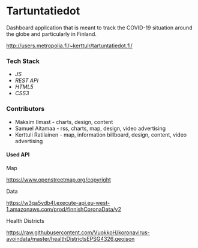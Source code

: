 # Tartuntatiedot

Dashboard application that is meant to track the COVID-19 situation around the globe and particularly in Finland.

http://users.metropolia.fi/~kerttulr/tartuntatiedot.fi/

### Tech Stack

- *JS* 
- *REST API*
- *HTML5*
- *CSS3*

### Contributors

- Maksim Ilmast - charts, design, content
- Samuel Aitamaa - rss, charts, map, design, video advertising
- Kerttuli Ratilainen - map, information billboard, design, content, video advertising

#### Used API

Map

https://www.openstreetmap.org/copyright

Data

https://w3qa5ydb4l.execute-api.eu-west-1.amazonaws.com/prod/finnishCoronaData/v2

Health Districts

https://raw.githubusercontent.com/VuokkoH/koronavirus-avoindata/master/healthDistrictsEPSG4326.geojson


